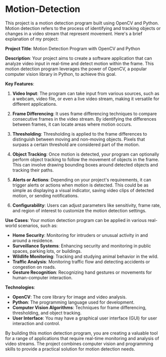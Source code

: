# Motion-Detection
This project is a motion detection program built using OpenCV and Python. Motion detection refers to the process of identifying and tracking objects or changes in a video stream that represent movement. Here's a brief explanation of my project:

**Project Title**: Motion Detection Program with OpenCV and Python

**Description**:
Your project aims to create a software application that can analyze video input in real-time and detect motion within the frame. This motion detection program leverages the power of OpenCV, a popular computer vision library in Python, to achieve this goal.

**Key Features**:
1. **Video Input**: The program can take input from various sources, such as a webcam, video file, or even a live video stream, making it versatile for different applications.

2. **Frame Differencing**: It uses frame differencing techniques to compare consecutive frames in the video stream. By identifying the differences between frames, it can locate areas where motion occurs.

3. **Thresholding**: Thresholding is applied to the frame differences to distinguish between moving and non-moving objects. Pixels that surpass a certain threshold are considered part of the motion.

4. **Object Tracking**: Once motion is detected, your program can optionally perform object tracking to follow the movement of objects in the frame. This can involve drawing bounding boxes around detected objects and tracking their paths.

5. **Alerts or Actions**: Depending on your project's requirements, it can trigger alerts or actions when motion is detected. This could be as simple as displaying a visual indicator, saving video clips of detected motion, or sending notifications.

6. **Configurability**: Users can adjust parameters like sensitivity, frame rate, and region of interest to customize the motion detection settings.

**Use Cases**:
Your motion detection program can be applied in various real-world scenarios, such as:

- **Home Security**: Monitoring for intruders or unusual activity in and around a residence.
- **Surveillance Systems**: Enhancing security and monitoring in public spaces, parking lots, or buildings.
- **Wildlife Monitoring**: Tracking and studying animal behavior in the wild.
- **Traffic Analysis**: Monitoring traffic flow and detecting accidents or congestion on roads.
- **Gesture Recognition**: Recognizing hand gestures or movements for human-computer interaction.

**Technologies**:
- **OpenCV**: The core library for image and video analysis.
- **Python**: The programming language used for development.
- **Computer Vision Algorithms**: Techniques for frame differencing, thresholding, and object tracking.
- **User Interface**: You may have a graphical user interface (GUI) for user interaction and control.

By building this motion detection program, you are creating a valuable tool for a range of applications that require real-time monitoring and analysis of video streams. The project combines computer vision and programming skills to provide a practical solution for motion detection needs.
